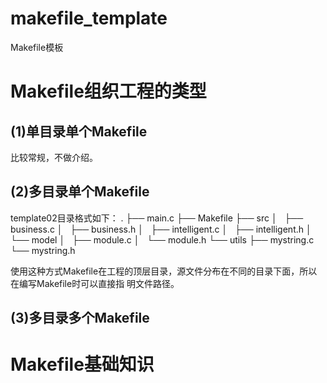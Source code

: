 # makefile_template
Makefile模板

# Makefile组织工程的类型
## (1)单目录单个Makefile
比较常规，不做介绍。

## (2)多目录单个Makefile
template02目录格式如下：
.
├── main.c
├── Makefile
├── src
│   ├── business.c
│   ├── business.h
│   ├── intelligent.c
│   ├── intelligent.h
│   └── model
│       ├── module.c
│       └── module.h
└── utils
    ├── mystring.c
    └── mystring.h

使用这种方式Makefile在工程的顶层目录，源文件分布在不同的目录下面，所以在编写Makefile时可以直接指
明文件路径。

## (3)多目录多个Makefile




# Makefile基础知识
